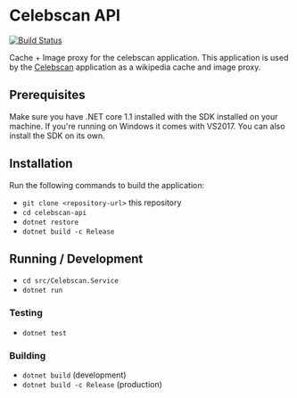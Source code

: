 # Celebscan API

[![Build Status](https://travis-ci.org/infosupport/celebscan-api.svg?branch=master)](https://travis-ci.org/infosupport/celebscan-api)

Cache + Image proxy for the celebscan application. This application is used by the 
[Celebscan](https://github.com/infosupport/celebscan) application as a wikipedia cache and image proxy.

## Prerequisites 
Make sure you have .NET core 1.1 installed with the SDK installed on your machine.
If you're running on Windows it comes with VS2017. You can also install the SDK on its own.

## Installation
Run the following commands to build the application:

 - `git clone <repository-url>` this repository
 - `cd celebscan-api`
 - `dotnet restore`
 - `dotnet build -c Release`

## Running / Development
 - `cd src/Celebscan.Service`
 - `dotnet run`

### Testing
 - `dotnet test`

### Building
 - `dotnet build` (development)
 - `dotnet build -c Release` (production)
